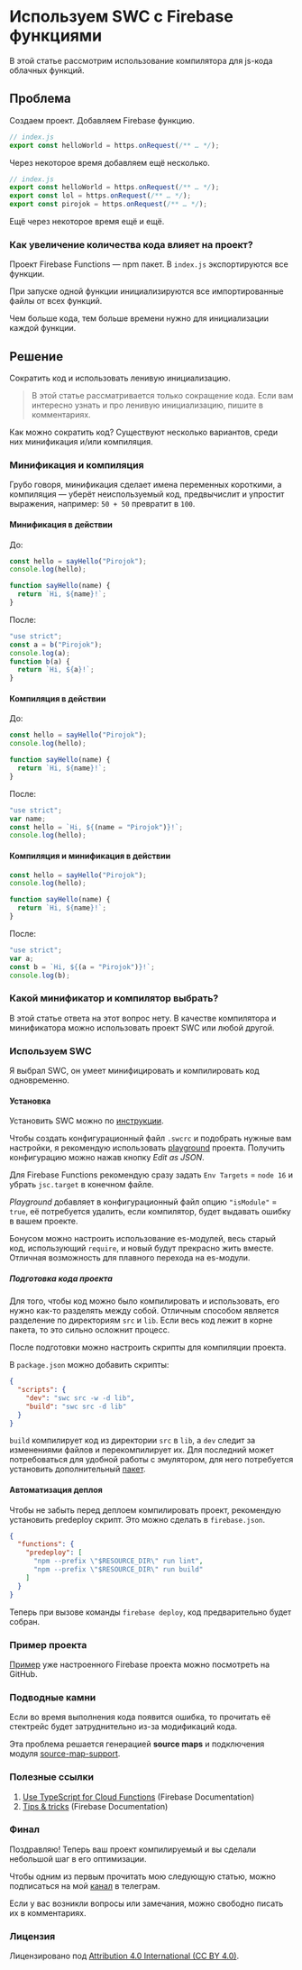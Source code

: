 # Используем SWC с Firebase функциями

В этой статье рассмотрим использование компилятора для js-кода облачных функций.

## Проблема

Создаем проект. Добавляем Firebase функцию.

```js
// index.js
export const helloWorld = https.onRequest(/** … */);
```

Через некоторое время добавляем ещё несколько.

```js
// index.js
export const helloWorld = https.onRequest(/** … */);
export const lol = https.onRequest(/** … */);
export const pirojok = https.onRequest(/** … */);
```

Ещё через некоторое время ещё и ещё.

### Как увеличение количества кода влияет на проект?

Проект Firebase Functions — npm пакет. В `index.js` экспортируются все функции.

При запуске одной функции инициализируются все импортированные файлы от всех функций.

Чем больше кода, тем больше времени нужно для инициализации каждой функции.

## Решение

Сократить код и использовать ленивую инициализацию.

> В этой статье рассматривается только сокращение кода. Если вам интересно узнать и про ленивую инициализацию, пишите в комментариях.

Как можно сократить код? Существуют несколько вариантов, среди них минификация и/или компиляция.

### Минификация и компиляция

Грубо говоря, минификация сделает имена переменных короткими, а компиляция — уберёт неиспользуемый код, предвычислит и упростит выражения, например: `50 + 50` превратит в `100`.

#### Минификация в действии

До:

```js
const hello = sayHello("Pirojok");
console.log(hello);

function sayHello(name) {
  return `Hi, ${name}!`;
}
```

После:

```js
"use strict";
const a = b("Pirojok");
console.log(a);
function b(a) {
  return `Hi, ${a}!`;
}
```

#### Компиляция в действии

До:

```js
const hello = sayHello("Pirojok");
console.log(hello);

function sayHello(name) {
  return `Hi, ${name}!`;
}
```

После:

```js
"use strict";
var name;
const hello = `Hi, ${(name = "Pirojok")}!`;
console.log(hello);
```

#### Компиляция и минификация в действии

```js
const hello = sayHello("Pirojok");
console.log(hello);

function sayHello(name) {
  return `Hi, ${name}!`;
}
```

После:

```js
"use strict";
var a;
const b = `Hi, ${(a = "Pirojok")}!`;
console.log(b);
```

### Какой минификатор и компилятор выбрать?

В этой статье ответа на этот вопрос нету. В качестве компилятора и минификатора можно использовать проект SWC или любой другой.

### Используем SWC

Я выбрал SWC, он умеет минифицировать и компилировать код одновременно.

#### Установка

Установить SWC можно по [инструкции](https://swc.rs/#overview).

Чтобы создать конфигурационный файл `.swcrc` и подобрать нужные вам настройки, я рекомендую использовать [playground](https://swc.rs/playground) проекта. Получить конфигурацию можно нажав кнопку _Edit as JSON_.

Для Firebase Functions рекомендую сразу задать `Env Targets` = `node 16` и убрать `jsc.target` в конечном файле.

_Playground_ добавляет в конфигурационный файл опцию `"isModule"` = `true`, её потребуется удалить, если компилятор, будет выдавать ошибку в вашем проекте.

Бонусом можно настроить использование es-модулей, весь старый код, использующий `require`, и новый будут прекрасно жить вместе. Отличная возможность для плавного перехода на es-модули.

##### Подготовка кода проекта

Для того, чтобы код можно было компилировать и использовать, его нужно как-то разделять между собой. Отличным способом является разделение по директориям `src` и `lib`. Если весь код лежит в корне пакета, то это сильно осложнит процесс.

После подготовки можно настроить скрипты для компиляции проекта.

В `package.json` можно добавить скрипты:

```json
{
  "scripts": {
    "dev": "swc src -w -d lib",
    "build": "swc src -d lib"
  }
}
```

`build` компилирует код из директории `src` в `lib`, а `dev` следит за изменениями файлов и перекомпилирует их. Для последний может потребоваться для удобной работы с эмулятором, для него потребуется установить дополнительный [пакет](https://swc.rs/docs/usage/cli#--watch--w).

#### Автоматизация деплоя

Чтобы не забыть перед деплоем компилировать проект, рекомендую установить predeploy скрипт. Это можно сделать в `firebase.json`.

```json
{
  "functions": {
    "predeploy": [
      "npm --prefix \"$RESOURCE_DIR\" run lint",
      "npm --prefix \"$RESOURCE_DIR\" run build"
    ]
  }
}
```

Теперь при вызове команды `firebase deploy`, код предварительно будет собран.

### Пример проекта

[Пример](https://github.com/arthurgubaidullin/use-swc-with-firebase-functions) уже настроенного Firebase проекта можно посмотреть на GitHub.

### Подводные камни

Если во время выполнения кода появится ошибка, то прочитать её стектрейс будет затруднительно из-за модификаций кода.

Эта проблема решается генерацией **source maps** и подключения модуля [source-map-support](https://github.com/evanw/node-source-map-support).

### Полезные ссылки

1. [Use TypeScript for Cloud Functions](https://firebase.google.com/docs/functions/typescript) (Firebase Documentation)
1. [Tips & tricks](https://firebase.google.com/docs/functions/tips) (Firebase Documentation)

### Финал

Поздравляю! Теперь ваш проект компилируемый и вы сделали небольшой шаг в его оптимизации.

Чтобы одним из первым прочитать мою следующую статью, можно подписаться на мой [канал](https://t.me/arthur_g_wrotes) в телеграм.

Если у вас возникли вопросы или замечания, можно свободно писать их в комментариях.

### Лицензия

Лицензировано под [Attribution 4.0 International (CC BY 4.0)](https://creativecommons.org/licenses/by/4.0/).
